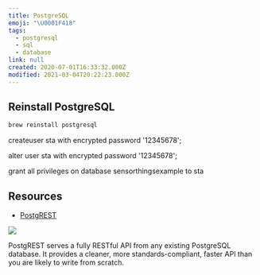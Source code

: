```yaml
---
title: PostgreSQL
emoji: "\U0001F418"
tags:
  - postgresql
  - sql
  - database
link: null
created: 2020-07-01T16:33:32.000Z
modified: 2021-03-04T20:22:23.000Z
---
```


## Reinstall PostgreSQL

```sh
brew reinstall postgresql
```

createuser sta with encrypted password '12345678';

alter user sta with encrypted password '12345678';

grant all privileges on database sensorthingsexample to sta

## Resources

- [PostgREST](https://github.com/PostgREST/postgrest)

![](https://github.com/PostgREST/postgrest/blob/master/static/bigger-logo.png)

PostgREST serves a fully RESTful API from any existing PostgreSQL database. It provides a cleaner, more standards-compliant, faster API than you are likely to write from scratch.
